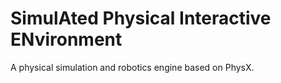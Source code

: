 # SimulAted Physical Interactive ENvironment
A physical simulation and robotics engine based on PhysX.
